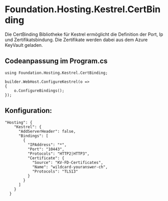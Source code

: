 ﻿# Foundation.Hosting.Kestrel.CertBinding

Die CertBinding Bibliotheke für Kestrel ermöglicht die Definition der Port, Ip und Zertifikatsbindung. Die Zertifikate werden dabei aus dem Azure KeyVault geladen.

## Codeanpassung im Program.cs
```
using Foundation.Hosting.Kestrel.CertBinding;

builder.WebHost.ConfigureKestrel(o =>
{
    o.ConfigureBindings();
});
```

## Konfiguration:
```
"Hosting": {
    "Kestrel": {
      "AddServerHeader": false,
      "Bindings": [
        {
          "IPAddress": "*",
          "Port": "10443",
          "Protocols": "HTTP2|HTTP3",
          "Certificate": {
            "Source": "KV-FD-Certificates",
            "Name": "wildcard-youranswer-ch",
            "Protocols": "TLS13"
          }
        }
      ]
    }
  }
```